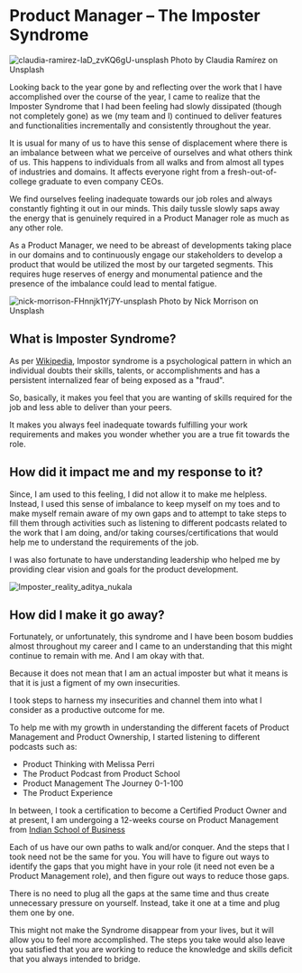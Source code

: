 # Product Manager – The Imposter Syndrome

![claudia-ramirez-IaD_zvKQ6gU-unsplash](https://user-images.githubusercontent.com/97093893/148218246-98aca207-acb1-4bd2-a945-84ee73271992.jpg)
Photo by Claudia Ramírez on Unsplash

Looking back to the year gone by and reflecting over the work that I have accomplished over the course of the year, I came to realize that the Imposter Syndrome that I had been feeling had slowly dissipated (though not completely gone) as we (my team and I) continued to deliver features and functionalities incrementally and consistently throughout the year.

It is usual for many of us to have this sense of displacement where there is an imbalance between what we perceive of ourselves and what others think of us. This happens to individuals from all walks and from almost all types of industries and domains. It affects everyone right from a fresh-out-of-college graduate to even company CEOs.

We find ourselves feeling inadequate towards our job roles and always constantly fighting it out in our minds. This daily tussle slowly saps away the energy that is genuinely required in a Product Manager role as much as any other role.

As a Product Manager, we need to be abreast of developments taking place in our domains and to continuously engage our stakeholders to develop a product that would be utilized the most by our targeted segments. This requires huge reserves of energy and monumental patience and the presence of the imbalance could lead to mental fatigue.

![nick-morrison-FHnnjk1Yj7Y-unsplash](https://user-images.githubusercontent.com/97093893/148215232-7e5e37da-ac29-4fc0-94fe-9d5a6cf2a0df.jpg)
Photo by Nick Morrison on Unsplash

## What is Imposter Syndrome?


As per [Wikipedia](https://en.wikipedia.org/wiki/Impostor_syndrome), Impostor syndrome is a psychological pattern in which an individual doubts their skills, talents, or accomplishments and has a persistent internalized fear of being exposed as a "fraud".

So, basically, it makes you feel that you are wanting of skills required for the job and less able to deliver than your peers. 

It makes you always feel inadequate towards fulfilling your work requirements and makes you wonder whether you are a true fit towards the role.

## How did it impact me and my response to it?

Since, I am used to this feeling, I did not allow it to make me helpless. Instead, I used this sense of imbalance to keep myself on my toes and to make myself remain aware of my own gaps and to attempt to take steps to fill them through activities such as listening to different podcasts related to the work that I am doing, and/or taking courses/certifications that would help me to understand the requirements of the job.

I was also fortunate to have understanding leadership who helped me by providing clear vision and goals for the product development.

![Imposter_reality_aditya_nukala](https://user-images.githubusercontent.com/97093893/148215229-a3f70b2d-88df-4202-a505-fb8bda4553eb.png)

## How did I make it go away?

Fortunately, or unfortunately, this syndrome and I have been bosom buddies almost throughout my career and I came to an understanding that this might continue to remain with me. And I am okay with that. 

Because it does not mean that I am an actual imposter but what it means is that it is just a figment of my own insecurities. 

I took steps to harness my insecurities and channel them into what I consider as a productive outcome for me. 

To help me with my growth in understanding the different facets of Product Management and Product Ownership, I started listening to different podcasts such as:
- Product Thinking with Melissa Perri
- The Product Podcast from Product School
- Product Management The Journey 0-1-100
- The Product Experience

In between, I took a certification to become a Certified Product Owner and at present, I am undergoing a 12-weeks course on Product Management from [Indian School of Business](http://online-er.isb.edu/product-management/?utm_source=isb.edu&utm_medium=organic&utm_campaign=isb-pm&_gl=1*jdpm01*_ga*MTU0MDYwNDMwMi4xNjQxMzgyNDIz*_ga_5WH3162DDL*MTY0MTM4MjQyMy4xLjEuMTY0MTM4NjE5NC42MA..)

Each of us have our own paths to walk and/or conquer. And the steps that I took need not be the same for you. You will have to figure out ways to identify the gaps that you might have in your role (it need not even be a Product Management role), and then figure out ways to reduce those gaps.

There is no need to plug all the gaps at the same time and thus create unnecessary pressure on yourself. Instead, take it one at a time and plug them one by one.

This might not make the Syndrome disappear from your lives, but it will allow you to feel more accomplished. The steps you take would also leave you satisfied that you are working to reduce the knowledge and skills deficit that you always intended to bridge.
